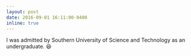 ```yaml
---
layout: post
date: 2016-09-01 16:11:00-0400
inline: true
---
```


I was admitted by Southern University of Science and Technology as an undergraduate. 😆
